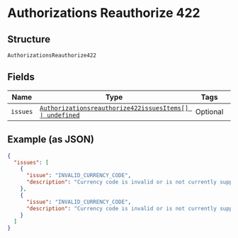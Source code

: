 
# Authorizations Reauthorize 422

## Structure

`AuthorizationsReauthorize422`

## Fields

| Name | Type | Tags | Description |
|  --- | --- | --- | --- |
| `issues` | [`Authorizationsreauthorize422issuesItems[] \| undefined`](../../doc/models/containers/authorizationsreauthorize-422-issues-items.md) | Optional | - |

## Example (as JSON)

```json
{
  "issues": [
    {
      "issue": "INVALID_CURRENCY_CODE",
      "description": "Currency code is invalid or is not currently supported. Please refer https://developer.paypal.com/docs/api/reference/currency-codes/ for list of supported currency codes."
    },
    {
      "issue": "INVALID_CURRENCY_CODE",
      "description": "Currency code is invalid or is not currently supported. Please refer https://developer.paypal.com/docs/api/reference/currency-codes/ for list of supported currency codes."
    }
  ]
}
```

